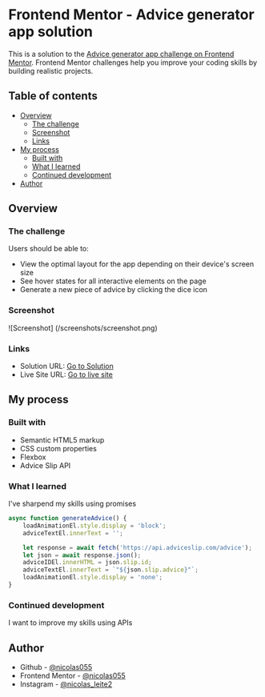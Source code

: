 # Frontend Mentor - Advice generator app solution

This is a solution to the [Advice generator app challenge on Frontend Mentor](https://www.frontendmentor.io/challenges/advice-generator-app-QdUG-13db). Frontend Mentor challenges help you improve your coding skills by building realistic projects.

## Table of contents

- [Overview](#overview)
  - [The challenge](#the-challenge)
  - [Screenshot](#screenshot)
  - [Links](#links)
- [My process](#my-process)
  - [Built with](#built-with)
  - [What I learned](#what-i-learned)
  - [Continued development](#continued-development)
- [Author](#author)

## Overview

### The challenge

Users should be able to:

- View the optimal layout for the app depending on their device's screen size
- See hover states for all interactive elements on the page
- Generate a new piece of advice by clicking the dice icon

### Screenshot

![Screenshot] (/screenshots/screenshot.png)

### Links

- Solution URL: [Go to Solution](https://www.frontendmentor.io/solutions/responsive-advice-generator-ToI4CcTrxj)
- Live Site URL: [Go to live site](https://frontend-mentor-advice-generator-app-main-pi.vercel.app/)

## My process

### Built with

- Semantic HTML5 markup
- CSS custom properties
- Flexbox
- Advice Slip API

### What I learned

I've sharpend my skills using promises

```js
async function generateAdvice() {
    loadAnimationEl.style.display = 'block';
    adviceTextEl.innerText = '';

    let response = await fetch('https://api.adviceslip.com/advice');
    let json = await response.json();
    adviceIDEl.innerHTML = json.slip.id;
    adviceTextEl.innerText = `"${json.slip.advice}"`;
    loadAnimationEl.style.display = 'none';
}
```


### Continued development

I want to improve my skills using APIs

## Author

- Github - [@nicolas055](https://github.com/nicolas055)
- Frontend Mentor - [@nicolas055](https://www.frontendmentor.io/profile/nicolas055)
- Instagram - [@nicolas_leite2](https://www.instagram.com/nicolas_leite2/)
